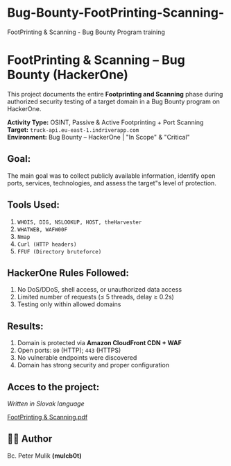 # Bug-Bounty-FootPrinting-Scanning-
FootPrinting &amp; Scanning - Bug Bounty Program training

# FootPrinting & Scanning – Bug Bounty (HackerOne)

This project documents the entire **Footprinting and Scanning** phase during authorized security testing of a target domain in a Bug Bounty program on HackerOne.


**Activity Type:** OSINT, Passive & Active Footprinting + Port Scanning  
**Target:** `truck-api.eu-east-1.indriverapp.com`  
**Environment:** Bug Bounty – HackerOne | "In Scope" & "Critical"

## Goal:

The main goal was to collect publicly available information, identify open ports, services, technologies, and assess the target"s level of protection.

## Tools Used:

1. `WHOIS, DIG, NSLOOKUP, HOST, theHarvester`
2. `WHATWEB, WAFW00F`
3. `Nmap`
4. `Curl (HTTP headers)`
5. `FFUF (Directory bruteforce)`

## HackerOne Rules Followed:

1. No DoS/DDoS, shell access, or unauthorized data access
2. Limited number of requests (≤ 5 threads, delay ≥ 0.2s)
3. Testing only within allowed domains

## Results:

1. Domain is protected via **Amazon CloudFront CDN + WAF**
2. Open ports: `80` (HTTP); `443` (HTTPS)
3. No vulnerable endpoints were discovered
4. Domain has strong security and proper configuration

## Acces to the project:

*Written in Slovak language*

[FootPrinting & Scanning.pdf](./FootPrinting%20&%20Scanning.pdf)

## 🧑‍💻 Author

Bc. Peter Mulik **(mulcb0t)**
